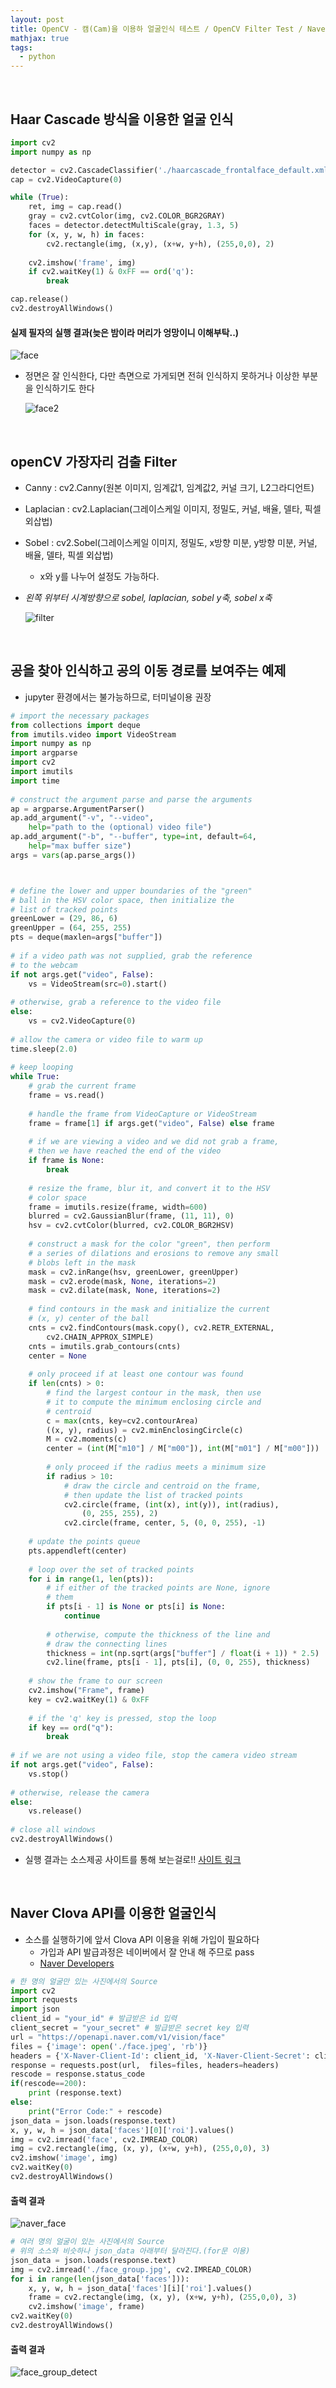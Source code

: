 ```yaml
---
layout: post
title: OpenCV - 캠(Cam)을 이용하 얼굴인식 테스트 / OpenCV Filter Test / Naver 얼굴인식 API
mathjax: true
tags:
  - python
---
```


<br/>

## Haar Cascade 방식을 이용한 얼굴 인식

```python
import cv2
import numpy as np

detector = cv2.CascadeClassifier('./haarcascade_frontalface_default.xml')
cap = cv2.VideoCapture(0)

while (True):
    ret, img = cap.read()
    gray = cv2.cvtColor(img, cv2.COLOR_BGR2GRAY)
    faces = detector.detectMultiScale(gray, 1.3, 5)
    for (x, y, w, h) in faces:
        cv2.rectangle(img, (x,y), (x+w, y+h), (255,0,0), 2)
    
    cv2.imshow('frame', img)
    if cv2.waitKey(1) & 0xFF == ord('q'):
        break

cap.release()
cv2.destroyAllWindows()
```

#### 실제 필자의 실행 결과(늦은 밤이라 머리가 엉망이니 이해부탁..)

![face](https://user-images.githubusercontent.com/52812181/78578912-240eb980-786b-11ea-9d60-98ad8e28dcc4.png)

- 정면은 잘 인식한다, 다만 측면으로 가게되면 전혀 인식하지 못하거나 이상한 부분을 인식하기도 한다

  ![face2](https://user-images.githubusercontent.com/52812181/78579005-46a0d280-786b-11ea-8be9-76f2996ac1dd.png)

<br/>



## openCV 가장자리 검출 Filter

- Canny : cv2.Canny(원본 이미지, 임계값1, 임계값2, 커널 크기, L2그라디언트)

- Laplacian : cv2.Laplacian(그레이스케일 이미지, 정밀도, 커널, 배율, 델타, 픽셀 외삽법)

- Sobel : cv2.Sobel(그레이스케일 이미지, 정밀도, x방향 미분, y방향 미분, 커널, 배율, 델타, 픽셀 외삽법)

  - x와 y를 나누어 설정도 가능하다.

- *왼쪽 위부터 시계방향으로 sobel, laplacian, sobel y축, sobel x축*

  ![filter](https://user-images.githubusercontent.com/52812181/78580031-c7ac9980-786c-11ea-8da8-576d02880130.png)

<br/>



## 공을 찾아 인식하고 공의 이동 경로를 보여주는 예제

- jupyter 환경에서는 불가능하므로, 터미널이용 권장

```python
# import the necessary packages
from collections import deque
from imutils.video import VideoStream
import numpy as np
import argparse
import cv2
import imutils
import time
 
# construct the argument parse and parse the arguments
ap = argparse.ArgumentParser()
ap.add_argument("-v", "--video",
    help="path to the (optional) video file")
ap.add_argument("-b", "--buffer", type=int, default=64,
    help="max buffer size")
args = vars(ap.parse_args())



# define the lower and upper boundaries of the "green"
# ball in the HSV color space, then initialize the
# list of tracked points
greenLower = (29, 86, 6)
greenUpper = (64, 255, 255)
pts = deque(maxlen=args["buffer"])
 
# if a video path was not supplied, grab the reference
# to the webcam
if not args.get("video", False):
    vs = VideoStream(src=0).start()
 
# otherwise, grab a reference to the video file
else:
    vs = cv2.VideoCapture(0)
 
# allow the camera or video file to warm up
time.sleep(2.0)
 
# keep looping
while True:
    # grab the current frame
    frame = vs.read()
 
    # handle the frame from VideoCapture or VideoStream
    frame = frame[1] if args.get("video", False) else frame
 
    # if we are viewing a video and we did not grab a frame,
    # then we have reached the end of the video
    if frame is None:
        break
 
    # resize the frame, blur it, and convert it to the HSV
    # color space
    frame = imutils.resize(frame, width=600)
    blurred = cv2.GaussianBlur(frame, (11, 11), 0)
    hsv = cv2.cvtColor(blurred, cv2.COLOR_BGR2HSV)
 
    # construct a mask for the color "green", then perform
    # a series of dilations and erosions to remove any small
    # blobs left in the mask
    mask = cv2.inRange(hsv, greenLower, greenUpper)
    mask = cv2.erode(mask, None, iterations=2)
    mask = cv2.dilate(mask, None, iterations=2)
 
    # find contours in the mask and initialize the current
    # (x, y) center of the ball
    cnts = cv2.findContours(mask.copy(), cv2.RETR_EXTERNAL,
        cv2.CHAIN_APPROX_SIMPLE)
    cnts = imutils.grab_contours(cnts) 
    center = None
 
    # only proceed if at least one contour was found
    if len(cnts) > 0:
        # find the largest contour in the mask, then use
        # it to compute the minimum enclosing circle and
        # centroid
        c = max(cnts, key=cv2.contourArea)
        ((x, y), radius) = cv2.minEnclosingCircle(c)
        M = cv2.moments(c)
        center = (int(M["m10"] / M["m00"]), int(M["m01"] / M["m00"]))
 
        # only proceed if the radius meets a minimum size
        if radius > 10:
            # draw the circle and centroid on the frame,
            # then update the list of tracked points
            cv2.circle(frame, (int(x), int(y)), int(radius),
                (0, 255, 255), 2)
            cv2.circle(frame, center, 5, (0, 0, 255), -1)
 
    # update the points queue
    pts.appendleft(center)
 
    # loop over the set of tracked points
    for i in range(1, len(pts)):
        # if either of the tracked points are None, ignore
        # them
        if pts[i - 1] is None or pts[i] is None:
            continue
 
        # otherwise, compute the thickness of the line and
        # draw the connecting lines
        thickness = int(np.sqrt(args["buffer"] / float(i + 1)) * 2.5)
        cv2.line(frame, pts[i - 1], pts[i], (0, 0, 255), thickness)
 
    # show the frame to our screen
    cv2.imshow("Frame", frame)
    key = cv2.waitKey(1) & 0xFF
 
    # if the 'q' key is pressed, stop the loop
    if key == ord("q"):
        break
 
# if we are not using a video file, stop the camera video stream
if not args.get("video", False):
    vs.stop()
 
# otherwise, release the camera
else:
    vs.release()
 
# close all windows
cv2.destroyAllWindows()
```

- 실행 결과는 소스제공 사이트를 통해 보는걸로!! [사이트 링크](https://www.pyimagesearch.com/2015/09/14/ball-tracking-with-opencv/)

<br/>



## Naver Clova API를 이용한 얼굴인식

- 소스를 실행하기에 앞서 Clova API 이용을 위해 가입이 필요하다
  - 가입과 API 발급과정은 네이버에서 잘 안내 해 주므로 pass
  - [Naver Developers](https://developers.naver.com/main/)

```python
# 한 명의 얼굴만 있는 사진에서의 Source
import cv2
import requests
import json
client_id = "your_id" # 발급받은 id 입력
client_secret = "your_secret" # 발급받은 secret key 입력
url = "https://openapi.naver.com/v1/vision/face"
files = {'image': open('./face.jpeg', 'rb')}
headers = {'X-Naver-Client-Id': client_id, 'X-Naver-Client-Secret': client_secret }
response = requests.post(url,  files=files, headers=headers)
rescode = response.status_code
if(rescode==200):
    print (response.text)
else:
    print("Error Code:" + rescode)
json_data = json.loads(response.text)
x, y, w, h = json_data['faces'][0]['roi'].values()
img = cv2.imread('face', cv2.IMREAD_COLOR)
img = cv2.rectangle(img, (x, y), (x+w, y+h), (255,0,0), 3)
cv2.imshow('image', img)
cv2.waitKey(0)
cv2.destroyAllWindows()
```

#### 출력 결과

![naver_face](https://user-images.githubusercontent.com/52812181/78583176-6b984400-7871-11ea-93c2-aa6f00bb7d56.png)

```python
# 여러 명의 얼굴이 있는 사진에서의 Source
# 위의 소스와 비슷하나 json_data 아래부터 달라진다.(for문 이용)
json_data = json.loads(response.text)
img = cv2.imread('./face_group.jpg', cv2.IMREAD_COLOR)
for i in range(len(json_data['faces'])):
    x, y, w, h = json_data['faces'][i]['roi'].values()
    frame = cv2.rectangle(img, (x, y), (x+w, y+h), (255,0,0), 3)
    cv2.imshow('image', frame)
cv2.waitKey(0)
cv2.destroyAllWindows()
```

#### 출력 결과

![face_group_detect](https://user-images.githubusercontent.com/52812181/78583349-b31ed000-7871-11ea-8ab9-2957d3fdc702.png)









